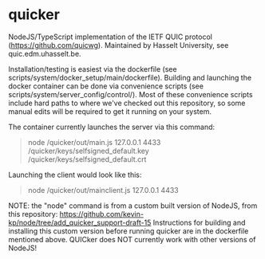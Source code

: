 # quicker
NodeJS/TypeScript implementation of the IETF QUIC protocol (https://github.com/quicwg).
Maintained by Hasselt University, see quic.edm.uhasselt.be. 

Installation/testing is easiest via the dockerfile (see scripts/system/docker_setup/main/dockerfile).
Building and launching the docker container can be done via convenience scripts (see scripts/system/server_config/control/). 
Most of these convenience scripts include hard paths to where we've checked out this repository, so some manual edits will be required to get it running on your system.


The container currently launches the server via this command:
> node /quicker/out/main.js 127.0.0.1 4433 /quicker/keys/selfsigned_default.key /quicker/keys/selfsigned_default.crt

Launching the client would look like this:
> node /quicker/out/mainclient.js 127.0.0.1 4433


NOTE: the "node" command is from a custom built version of NodeJS, from this repository: https://github.com/kevin-kp/node/tree/add_quicker_support-draft-15
Instructions for building and installing this custom version before running quicker are in the dockerfile mentioned above. 
QUICker does NOT currently work with other versions of NodeJS!
